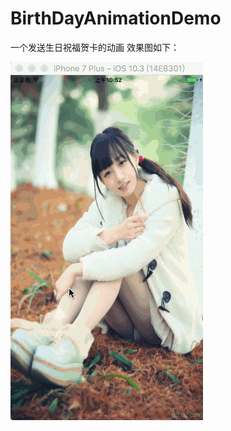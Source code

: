 # BirthDayAnimationDemo
一个发送生日祝福贺卡的动画
效果图如下：

![](https://github.com/GongChengKuangShi/BirthDayAnimationDemo/blob/master/02.gif)
